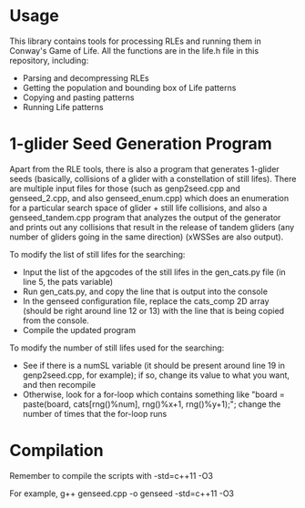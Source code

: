 # Usage

This library contains tools for processing RLEs and running them in Conway's Game of Life. All the functions are in the life.h file in this repository, including:

- Parsing and decompressing RLEs
- Getting the population and bounding box of Life patterns
- Copying and pasting patterns
- Running Life patterns

# 1-glider Seed Generation Program

Apart from the RLE tools, there is also a program that generates 1-glider seeds (basically, collisions of a glider with a constellation of still lifes). There are multiple input files for those (such as genp2seed.cpp and genseed_2.cpp, and also genseed_enum.cpp) which does an enumeration for a particular search space of glider + still life collisions, and also a genseed_tandem.cpp program that analyzes the output of the generator and prints out any collisions that result in the release of tandem gliders (any number of gliders going in the same direction) (xWSSes are also output).

To modify the list of still lifes for the searching:
- Input the list of the apgcodes of the still lifes in the gen_cats.py file (in line 5, the pats variable)
- Run gen_cats.py, and copy the line that is output into the console
- In the genseed configuration file, replace the cats_comp 2D array (should be right around line 12 or 13) with the line that is being copied from the console.
- Compile the updated program

To modify the number of still lifes used for the searching:
- See if there is a numSL variable (it should be present around line 19 in genp2seed.cpp, for example); if so, change its value to what you want, and then recompile
- Otherwise, look for a for-loop which contains something like "board = paste(board, cats[rng()%num], rng()%x+1, rng()%y+1);"; change the number of times that the for-loop runs

# Compilation

Remember to compile the scripts with 
-std=c++11 -O3

For example, g++ genseed.cpp -o genseed -std=c++11 -O3
